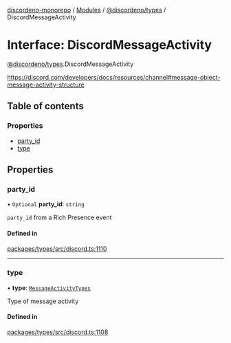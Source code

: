 [discordeno-monorepo](../README.md) / [Modules](../modules.md) / [@discordeno/types](../modules/discordeno_types.md) / DiscordMessageActivity

# Interface: DiscordMessageActivity

[@discordeno/types](../modules/discordeno_types.md).DiscordMessageActivity

https://discord.com/developers/docs/resources/channel#message-object-message-activity-structure

## Table of contents

### Properties

- [party_id](discordeno_types.DiscordMessageActivity.md#party_id)
- [type](discordeno_types.DiscordMessageActivity.md#type)

## Properties

### party_id

• `Optional` **party_id**: `string`

`party_id` from a Rich Presence event

#### Defined in

[packages/types/src/discord.ts:1110](https://github.com/deepsarda/discordeno/blob/c6dc30bb/packages/types/src/discord.ts#L1110)

---

### type

• **type**: [`MessageActivityTypes`](../enums/discordeno_types.MessageActivityTypes.md)

Type of message activity

#### Defined in

[packages/types/src/discord.ts:1108](https://github.com/deepsarda/discordeno/blob/c6dc30bb/packages/types/src/discord.ts#L1108)
